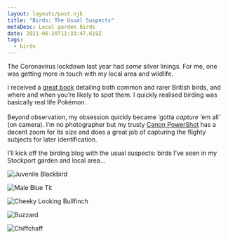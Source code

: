 ```yaml
---
layout: layouts/post.njk
title: "Birds: The Usual Suspects"
metaDesc: Local garden birds
date: 2021-06-20T11:33:47.619Z
tags:
  - birds
---
```

The Coronavirus lockdown last year had *some* silver linings. For me, one was getting more in touch with my local area and wildlife.

I received a [great book](https://www.goodreads.com/book/show/5716135-collins-complete-guide-to-british-birds) detailing both common and rarer British birds, and where and when you’re likely to spot them. I quickly realised birding was basically real life Pokémon. \
\
Beyond observation, my obsession quickly became ‘gotta *capture* ‘em all’ (on camera). I’m no photographer but my trusty [Canon PowerShot](https://www.canon.co.uk/for_home/product_finder/cameras/digital_camera/powershot/powershot_sx510_hs/) has a decent zoom for its size and does a great job of capturing the flighty subjects for later identification.

I’ll kick off the birding blog with the usual suspects: birds I’ve seen in my Stockport garden and local area...

![Juvenile Blackbird](/images/blackbird-juvenile.jpg "Juvenile Blackbird")

![Male Blue Tit](/images/bluetit.jpg "Blue Tit")

![Cheeky Looking Bullfinch](/images/bullfinch-cheeky.jpg "Cheeky Bullfinch")

![Buzzard](/images/buzzard.jpg "Buzzard")

![Chiffchaff](/images/chiffchaff.jpg "Chiffchaff")